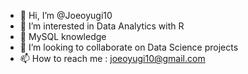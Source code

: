 - 👋 Hi, I’m @Joeoyugi10
- 👀 I’m interested in Data Analytics with R
- 🌱 MySQL knowledge
- 💞️ I’m looking to collaborate on Data Science projects
- 📫 How to reach me : joeoyugi10@gmail.com

<!---
Joeoyugi10/Joeoyugi10 is a ✨ special ✨ repository because its `README.md` (this file) appears on your GitHub profile.
You can click the Preview link to take a look at your changes.
--->
